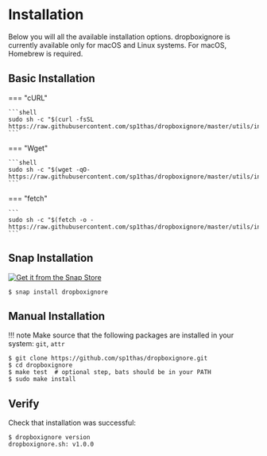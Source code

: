 # Installation

Below you will all the available installation options. dropboxignore is currently available only for macOS and Linux systems.  For macOS, Homebrew is required.

## Basic Installation

=== "cURL"

    ```shell
    sudo sh -c "$(curl -fsSL https://raw.githubusercontent.com/sp1thas/dropboxignore/master/utils/install.sh)"
    ```

=== "Wget"

    ```shell
    sudo sh -c "$(wget -qO- https://raw.githubusercontent.com/sp1thas/dropboxignore/master/utils/install.sh)"
    ```

=== "fetch"

    ```
    sudo sh -c "$(fetch -o - https://raw.githubusercontent.com/sp1thas/dropboxignore/master/utils/install.sh)"
    ```

## Snap Installation


[![Get it from the Snap Store](https://snapcraft.io/static/images/badges/en/snap-store-white.svg)](https://snapcraft.io/dropboxignore)

```shell
$ snap install dropboxignore
```

## Manual Installation

!!! note
    Make source that the following packages are installed in your system: `git`, `attr`

```shell
$ git clone https://github.com/sp1thas/dropboxignore.git
$ cd dropboxignore
$ make test  # optional step, bats should be in your PATH
$ sudo make install
```

## Verify

Check that installation was successful:

```shell
$ dropboxignore version
dropboxignore.sh: v1.0.0
```
